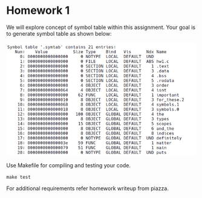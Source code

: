 # Homework 1

We will explore concept of symbol table within this assignment.
Your goal is to generate symbol table as shown below:

![Target Output](Output.png)

Use Makefile for compiling and testing your code.

```
make test
```

For additional requirements refer homework writeup from piazza.

